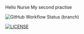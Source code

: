Hello Nurse
My second practise

![GitHub Workflow Status (branch)](https://img.shields.io/github/actions/workflow/status/DamianFloyd/henry/main.yml?branch=master)



[![LICENSE](https://img.shields.io/github/license/<github-username>/sem.svg?style=flat-square)](https://github.com/DamianFloyd/sem/blob/master/LICENSE)